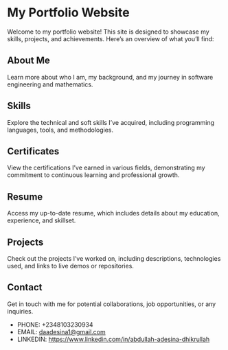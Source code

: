 # My Portfolio Website

Welcome to my portfolio website! This site is designed to showcase my skills, projects, and achievements. Here’s an overview of what you’ll find:

## About Me

Learn more about who I am, my background, and my journey in software engineering and mathematics.

## Skills

Explore the technical and soft skills I’ve acquired, including programming languages, tools, and methodologies.

## Certificates

View the certifications I’ve earned in various fields, demonstrating my commitment to continuous learning and professional growth.

## Resume

Access my up-to-date resume, which includes details about my education, experience, and skillset.

## Projects

Check out the projects I’ve worked on, including descriptions, technologies used, and links to live demos or repositories.

## Contact

Get in touch with me for potential collaborations, job opportunities, or any inquiries.
* PHONE: +2348103230934
* EMAIL: daadesina1@gmail.com
* LINKEDIN: https://www.linkedin.com/in/abdullah-adesina-dhikrullah

